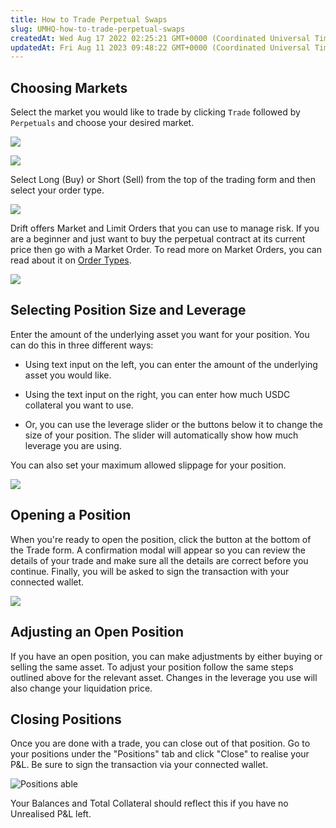 ```yaml
---
title: How to Trade Perpetual Swaps
slug: UMHQ-how-to-trade-perpetual-swaps
createdAt: Wed Aug 17 2022 02:25:21 GMT+0000 (Coordinated Universal Time)
updatedAt: Fri Aug 11 2023 09:48:22 GMT+0000 (Coordinated Universal Time)
---
```


## Choosing Markets

Select the market you would like to trade by clicking `Trade` followed by `Perpetuals` and choose your desired market.

![](../../static/assets/2nJN8GJEzu7Jk0xzK49CM_screenshot-2023-08-11-at-114725.png)

![](../../static/assets/w7WFaS0-c9hZGlO6qJI-c_screenshot-2023-08-11-at-113644.png)

Select Long (Buy) or Short (Sell) from the top of the trading form and then select your order type.

![](../../static/assets/EkKqbHy0IVwyVgHpIsPLW_screenshot-2023-08-11-at-113800.png)

Drift offers Market and Limit Orders that you can use to manage risk. If you are a beginner and just want to buy the perpetual contract at its current price then go with a Market Order. To read more on Market Orders, you can read about it on [Order Types](<./6 Order Types>).

![](../../static/assets/i1GlHgcBaJMWNeK3cyZMS_screenshot-2023-08-11-at-114239.png)

## Selecting Position Size and Leverage

Enter the amount of the underlying asset you want for your position. You can do this in three different ways:

-   Using text input on the left, you can enter the amount of the underlying asset you would like.

-   Using the text input on the right, you can enter how much USDC collateral you want to use.

-   Or, you can use the leverage slider or the buttons below it to change the size of your position. The slider will automatically show how much leverage you are using.&#x20;

You can also set your maximum allowed slippage for your position.

![](../../static/assets/oVGN1AXZXFr-YJfJUXwVB_screenshot-2023-08-11-at-114406.png)

## Opening a Position

When you're ready to open the position, click the button at the bottom of the Trade form. A confirmation modal will appear so you can review the details of your trade and make sure all the details are correct before you continue. Finally, you will be asked to sign the transaction with your connected wallet.

![](../../static/assets/nXvS7rV7f-Nsca2lJTW5M_screenshot-2023-08-11-at-114513.png)

## Adjusting an Open Position

If you have an open position, you can make adjustments by either buying or selling the same asset. To adjust your position follow the same steps outlined above for the relevant asset. Changes in the leverage you use will also change your liquidation price.

## Closing Positions

Once you are done with a trade, you can close out of that position. Go to your positions under the "Positions" tab and click "Close" to realise your P\&L. Be sure to sign the transaction via your connected wallet.

![Positions able](../../static/assets/w8fFq1mLC3VeMXnnQp0jC_image.png)

Your Balances and Total Collateral should reflect this if you have no Unrealised P\&L left.
